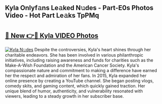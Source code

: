 ## Kyla Onlyf𝚊ns Le𝚊ked N𝚞des - Part-E0s Photos Video - Hot Part Le𝚊ks TpPMq

# <h2><a href="http://ab51254.deff.icu/?id=Kyla">🔗 New 👉🔴 Kyla VIDEO Photos</a></h2>

[![Kyla N𝚞des](https://i.imgur.com/rIISA9y.gif)](http://ab51254.deff.icu/?id=Kyla)
Despite the controversies, Kyla's heart shines through her charitable endeavors. She has been involved in various philanthropic initiatives, including raising awareness and funds for charities such as the Make-A-Wish Foundation and the American Cancer Society. Kyla's compassionate nature and commitment to making a difference have earned her the respect and admiration of her fans. In 2015, Kyla expanded her online presence by creating a YouTube channel. She began posting vlogs, comedy skits, and gaming content, which quickly gained traction. Her unique blend of humor, authenticity, and vulnerability resonated with viewers, leading to a steady growth in her subscriber base.
